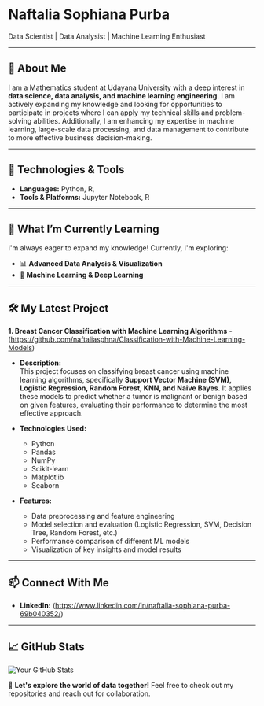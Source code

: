 # Naftalia Sophiana Purba
Data Scientist | Data Analysist | Machine Learning Enthusiast
________________________________________________________________________________________________________________________________________________________________________
## 🚀 About Me

I am a Mathematics student at Udayana University with a deep interest in **data science, data analysis, and machine learning engineering**. I am actively expanding my knowledge and looking for opportunities to participate in projects where I can apply my technical skills and problem-solving abilities. Additionally, I am enhancing my expertise in machine learning, large-scale data processing, and data management to contribute to more effective business decision-making.
______________________________________________________________________________________________________________________________________________________________________________
## 🔧 Technologies & Tools
- **Languages:** Python, R, 
- **Tools & Platforms:** Jupyter Notebook, R
______________________________________________________________________________________________________________________________________________________________________________
## 🌱 What I’m Currently Learning
I'm always eager to expand my knowledge! Currently, I'm exploring:
- 📊 **Advanced Data Analysis & Visualization**
- 🤖 **Machine Learning & Deep Learning**
______________________________________________________________________________________________________________________________________________________________________________
## 🛠 My Latest Project
 **1. Breast Cancer Classification with Machine Learning Algorithms** - (https://github.com/naftaliasphna/Classification-with-Machine-Learning-Models)

- **Description:**  
 This project focuses on classifying breast cancer using machine learning algorithms, specifically **Support Vector Machine (SVM), Logistic Regression, Random Forest, KNN, and Naive Bayes**. It applies these models to predict whether a tumor is malignant or benign based on given features, evaluating their performance to determine the most effective approach.

- **Technologies Used:**  
  - Python  
  - Pandas  
  - NumPy  
  - Scikit-learn  
  - Matplotlib  
  - Seaborn  

- **Features:**  
  - Data preprocessing and feature engineering  
  - Model selection and evaluation (Logistic Regression, SVM, Decision Tree, Random Forest, etc.)  
  - Performance comparison of different ML models  
  - Visualization of key insights and model results  
______________________________________________________________________________________________________________________________________________________________________________
## 📫 Connect With Me
- **LinkedIn:** (https://www.linkedin.com/in/naftalia-sophiana-purba-69b040352/)
______________________________________________________________________________________________________________________________________________________________________________
## 📈 GitHub Stats
![Your GitHub Stats](https://github-readme-stats.vercel.app/api?username=your-github-username&show_icons=true&theme=radical)

🚀 **Let's explore the world of data together!** Feel free to check out my repositories and reach out for collaboration.
